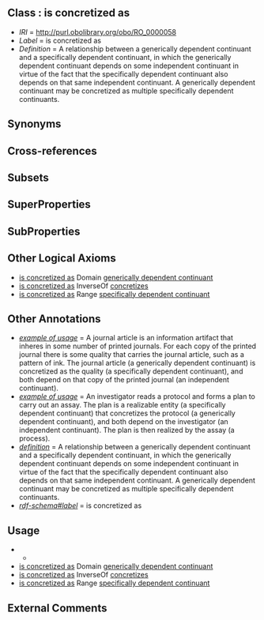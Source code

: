 
## Class : is concretized as

 * *IRI* = http://purl.obolibrary.org/obo/RO_0000058
 * *Label* = is concretized as
 * *Definition* = A relationship between a generically dependent continuant and a specifically dependent continuant, in which the generically dependent continuant depends on some independent continuant in virtue of the fact that the specifically dependent continuant also depends on that same independent continuant. A generically dependent continuant may be concretized as multiple specifically dependent continuants.

## Synonyms


## Cross-references


## Subsets


## SuperProperties


## SubProperties


## Other Logical Axioms

 * [is concretized as](../../RO/58/RO_0000058.md) Domain [generically dependent continuant](../../BFO/31/BFO_0000031.md)
 * [is concretized as](../../RO/58/RO_0000058.md) InverseOf [concretizes](../../RO/59/RO_0000059.md)
 * [is concretized as](../../RO/58/RO_0000058.md) Range [specifically dependent continuant](../../BFO/20/BFO_0000020.md)

## Other Annotations

 * *[example of usage](../../IAO/12/IAO_0000112.md)* = A journal article is an information artifact that inheres in some number of printed journals. For each copy of the printed journal there is some quality that carries the journal article, such as a pattern of ink. The journal article (a generically dependent continuant) is concretized as the quality (a specifically dependent continuant), and both depend on that copy of the printed journal (an independent continuant).
 * *[example of usage](../../IAO/12/IAO_0000112.md)* = An investigator reads a protocol and forms a plan to carry out an assay. The plan is a realizable entity (a specifically dependent continuant) that concretizes the protocol (a generically dependent continuant), and both depend on the investigator (an independent continuant). The plan is then realized by the assay (a process).
 * *[definition](../../IAO/15/IAO_0000115.md)* = A relationship between a generically dependent continuant and a specifically dependent continuant, in which the generically dependent continuant depends on some independent continuant in virtue of the fact that the specifically dependent continuant also depends on that same independent continuant. A generically dependent continuant may be concretized as multiple specifically dependent continuants.
 * *[rdf-schema#label](../../el/rdf-schema#label.md)* = is concretized as

## Usage

 * -
 * [is concretized as](../../RO/58/RO_0000058.md) Domain [generically dependent continuant](../../BFO/31/BFO_0000031.md)
 * [is concretized as](../../RO/58/RO_0000058.md) InverseOf [concretizes](../../RO/59/RO_0000059.md)
 * [is concretized as](../../RO/58/RO_0000058.md) Range [specifically dependent continuant](../../BFO/20/BFO_0000020.md)

## External Comments

